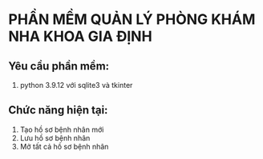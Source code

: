 # PHẦN MỀM QUẢN LÝ PHÒNG KHÁM NHA KHOA GIA ĐỊNH
## Yêu cầu phần mềm:
1. python 3.9.12 với sqlite3 và tkinter

## Chức năng hiện tại:
1. Tạo hồ sơ bệnh nhân mới
2. Lưu hồ sơ bệnh nhân
3. Mở tất cả hồ sơ bệnh nhân
